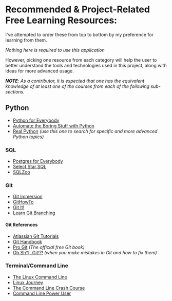 # Recommended & Project-Related Free Learning Resources:

I've attempted to order these from top to bottom by my preference for learning from
them.

_Nothing here is required to use this application_

However, picking one resource from each category will help the user to better
understand the tools and technologies used in this project, along with ideas for more
advanced usage. 

_**NOTE**: As a contributor, it is expected that one has the equivalent
knowledge of at least one of the courses from each of the following sub-sections._

## Python

- [Python for Everybody](https://www.py4e.com/lessons)
- [Automate the Boring Stuff with Python](https://automatetheboringstuff.com/)
- [Real Python](https://realpython.com/) _(use this one to search for specific and more advanced Python topics)_

### SQL

- [Postgres for Everybody](https://www.pg4e.com/lessons)
- [Select Star SQL](https://selectstarsql.com/)
- [SQLZoo](https://sqlzoo.net/)

### Git

- [Git Immersion](http://gitimmersion.com/)
- [GitHowTo](https://githowto.com/)
- [Git It!](https://jlord.us/git-it/)
- [Learn Git Branching](https://learngitbranching.js.org/)

#### Git References

- [Atlassian Git Tutorials](https://www.atlassian.com/git)
- [Git Handbook](https://guides.github.com/introduction/git-handbook/)
- [Pro Git](https://git-scm.com/book/en/v2) _(The official free Git book)_
- [Oh Sh*t, Git!?!](https://ohshitgit.com/) _(when you make mistakes in Git and how to fix them)_


### Terminal/Command Line

- [The Linux Command Line](http://linuxcommand.org/tlcl.php)
- [Linux Journey](https://linuxjourney.com/)
- [The Command Line Crash Course](https://learnpythonthehardway.org/book/appendixa.html)
- [Command Line Power User](https://commandlinepoweruser.com/)
